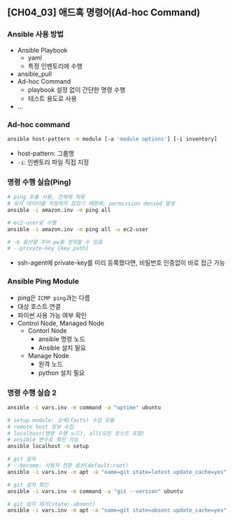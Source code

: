 ## [CH04_03] 애드혹 명령어(Ad-hoc Command)

### Ansible 사용 방법
- Ansible Playbook
  - yaml
  - 특정 인벤토리에 수행
- ansible_pull
- Ad-hoc Command
  - playbook 설정 없이 간단한 명령 수행
  - 테스트 용도로 사용
- ...

### Ad-hoc command
```bash
ansible host-pattern -m module [-a 'module options'] [-i inventory]
```
- host-pattern: 그룹명
- `-i`: 인벤토리 파일 직접 지정

### 명령 수행 실습(Ping)
```bash
# ping 모듈 사용, 전체에 적용
# 유저 데이터를 지정하지 않았기 때문에, permission denied 발생
ansible -i amazon.inv -m ping all

# ec2-user로 수행
ansible -i amazon.inv -m ping all -u ec2-user

# -k 옵션을 주어 pw를 정의할 수 있음
# --private-key {key_path}
```
- ssh-agent에 private-key를 미리 등록했다면, 비밀번호 인증없이 바로 접근 가능

### Ansible Ping Module
- ping은 `ICMP ping`과는 다름
- 대상 호스트 연결
- 파이썬 사용 가능 여부 확인
- Control Node, Managed Node
  - Contorl Node
    - ansible 명령 노드
    - Ansible 설치 필요
  - Manage Node
    - 원격 노드
    - python 설치 필요

### 명령 수행 실습 2
```bash
ansible -i vars.inv -m command -a "uptime" ubuntu

# setup module: 상세(facts) 수집 모듈
# remote host 정보 수집
# localhost(명령 수행 노드), all(모든 호스트 포함)
# ansible 변수로 확인 가능
ansible localhost -m setup

# git 설치
# --become: 사용자 전환 옵션(default:root)
ansible -i vars.inv -m apt -a "name=git state=latest update_cache=yes" ubuntu --become

# git 설치 확인
ansible -i vars.inv -m command -a "git --version" ubuntu

# git 설치 제거(state: absent)
ansible -i vars.inv -m apt -a "name=git state=absent update_cache=yes" ubuntu --become
```
